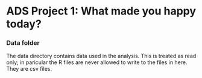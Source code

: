 # ADS Project 1: What made you happy today?
### Data folder

The data directory contains data used in the analysis. This is treated as read only; in paricular the R files are never allowed to write to the files in here. They are csv files.

